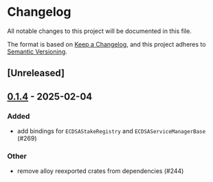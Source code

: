 # Changelog

All notable changes to this project will be documented in this file.

The format is based on [Keep a Changelog](https://keepachangelog.com/en/1.0.0/),
and this project adheres to [Semantic Versioning](https://semver.org/spec/v2.0.0.html).

## [Unreleased]

## [0.1.4](https://github.com/Layr-Labs/eigensdk-rs/compare/eigen-client-fireblocks-v0.1.3...eigen-client-fireblocks-v0.1.4) - 2025-02-04

### Added

- add bindings for `ECDSAStakeRegistry` and `ECDSAServiceManagerBase` (#269)

### Other

- remove alloy reexported crates from dependencies (#244)
